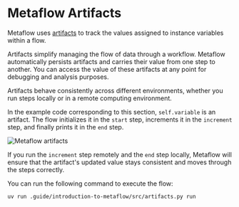 # Metaflow Artifacts

Metaflow uses [artifacts](https://docs.metaflow.org/metaflow/basics#artifacts) to track the values assigned to instance variables within a flow.

Artifacts simplify managing the flow of data through a workflow. Metaflow automatically persists artifacts and carries their value from one step to another. You can access the value of these artifacts at any point for debugging and analysis purposes.

Artifacts behave consistently across different environments, whether you run steps locally or in a remote computing environment.

In the example code corresponding to this section, `self.variable` is an artifact. The flow initializes it in the `start` step, increments it in the `increment` step, and finally prints it in the `end` step.

![Metaflow artifacts](.guide/introduction-to-metaflow/images/artifacts.png)

If you run the `increment` step remotely and the `end` step locally, Metaflow will ensure that the artifact's updated value stays consistent and moves through the steps correctly.

You can run the following command to execute the flow:

```shell
uv run .guide/introduction-to-metaflow/src/artifacts.py run
```
